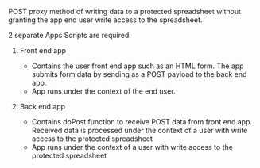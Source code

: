 POST proxy method of writing data to a protected spreadsheet without granting the app end user write access to the spreadsheet.

2 separate Apps Scripts are required.  

1. Front end app
    - Contains the user front end app such as an HTML form.  The app submits form data by sending as a POST payload to the back end app.
    - App runs under the context of the end user.
  
2. Back end app
    - Contains doPost function to receive POST data from front end app.  Received data is processed under the context of a user with write access to the protected spreadsheet
    - App runs under the context of a user with write access to the protected spreadsheet
